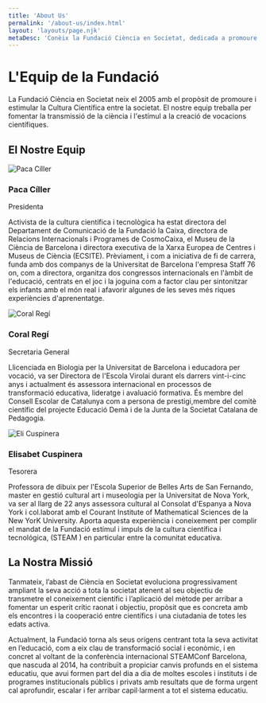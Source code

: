 ```yaml
---
title: 'About Us'
permalink: '/about-us/index.html'
layout: 'layouts/page.njk'
metaDesc: 'Conèix la Fundació Ciència en Societat, dedicada a promoure la cultura científica des del 2005.'
---
```


# L'Equip de la Fundació

La Fundació Ciència en Societat neix el 2005 amb el propòsit de promoure i estimular la Cultura Científica entre la societat. El nostre equip treballa per fomentar la transmissió de la ciència i l'estímul a la creació de vocacions científiques.



## El Nostre Equip

<div class="team-grid">
  <div class="team-member">
    <div class="team-member__image">
      <img src="/images/team/paca-ciller.jpg" alt="Paca Cíller" loading="lazy">
    </div>
    <div class="team-member__info">
      <h3 class="team-member__name">Paca Cíller</h3>
      <p class="team-member__title">Presidenta</p>
      <p class="team-member__description">Activista de la cultura científica i tecnològica ha estat directora del Departament de Comunicació de la Fundació la Caixa, directora de Relacions Internacionals i Programes de CosmoCaixa, el Museu de la Ciència de Barcelona ​​i directora executiva de la Xarxa Europea de Centres i Museus de Ciència (ECSITE). Prèviament, i com a iniciativa de fi de carrera, funda amb dos companys de la Universitat de Barcelona l'empresa Staff 76 on, com a directora, organitza dos congressos internacionals en l'àmbit de l'educació, centrats en el joc i la joguina com a factor clau per sintonitzar els infants amb el món real i afavorir algunes de les seves més riques experiències d'aprenentatge.</p>
    </div>
  </div>

  <div class="team-member">
    <div class="team-member__image">
      <img src="/images/team/coral-regi.jpg" alt="Coral Regí" loading="lazy">
    </div>
    <div class="team-member__info">
      <h3 class="team-member__name">Coral Regí</h3>
      <p class="team-member__title">Secretaria General</p>
      <p class="team-member__description">Llicenciada en Biologia per la Universitat de Barcelona i educadora per vocació, va ser Directora de l'Escola Virolai durant els darrers vint-i-cinc anys i actualment és assessora internacional en processos de transformació educativa, lideratge i avaluació formativa. És membre del Consell Escolar de Catalunya com a persona de prestigi,membre del comitè científic del projecte Educació Demà i de la Junta de la Societat Catalana de Pedagogia.</p>
    </div>
  </div>

  <div class="team-member">
    <div class="team-member__image">
      <img src="/images/team/eli-cuspinera.jpg" alt="Eli Cuspinera" loading="lazy">
    </div>
    <div class="team-member__info">
      <h3 class="team-member__name">Elisabet Cuspinera</h3>
      <p class="team-member__title">Tesorera</p>
      <p class="team-member__description">Professora de dibuix per l'Escola Superior de Belles Arts de San Fernando, master en gestió cultural art i museologia per la Universitat de Nova York, va ser al llarg de 22 anys assessora cultural al Consolat d'Espanya a Nova York i col.laborat amb el Courant Institute of Mathematical Sciences de la New YorK University. Aporta aquesta experiència i coneixement per complir el mandat de la Fundació estímul i impuls de la cultura científica i tecnológica, (STEAM ) en particular entre la comunitat educativa.</p>
    </div>
  </div>
</div>

## La Nostra Missió

Tanmateix, l’abast de Ciència en Societat evoluciona progressivament ampliant la seva acció a tota la societat atenent al seu objectiu de transmetre el coneixement científic i l’aplicació del mètode per arribar a fomentar un esperit crític raonat i objectiu, propòsit que es concreta amb els encontres i la cooperació entre científics i una ciutadania de totes les edats activa. 

Actualment, la Fundació torna als seus orígens centrant tota la seva activitat en l’educació, com a eix clau de transformació social i econòmic, i en concret al voltant de la conferència internacional STEAMConf Barcelona, que nascuda al 2014, ha contribuït a propiciar canvis profunds en el sistema educatiu, que avui formen part del dia a dia de moltes escoles i instituts i de programes institucionals públics i privats amb resultats que de forma urgent cal aprofundir, escalar i fer arribar capil·larment a tot el sistema educatiu. 
